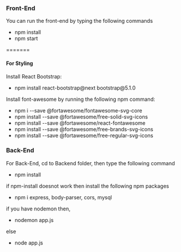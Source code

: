 ### Front-End

You can run the front-end by typing the following commands

<ul>
  <li>npm install</li>
  <li>npm start</li>
 </ul>

=======
 
#### For Styling
 Install React Bootstrap: 
 <ul>
  <li> npm install react-bootstrap@next bootstrap@5.1.0 </li>
 </ul>
 Install font-awesome by running the following npm command:
 
 <ul>
  <li> npm i --save @fortawesome/fontawesome-svg-core </li>
  <li> npm install --save @fortawesome/free-solid-svg-icons </li>
  <li> npm install --save @fortawesome/react-fontawesome </li>
  <li> npm install --save @fortawesome/free-brands-svg-icons </li>
  <li> npm install --save @fortawesome/free-regular-svg-icons </li>
 </ul>


### Back-End

For Back-End, cd to Backend folder, then type the following command
<ul>
  <li>npm install</li>
 </ul>

if npm-install doesnot work then install the following npm packages

<ul>
  <li>npm i express, body-parser, cors, mysql</li>
 </ul>
 
if you have nodemon then,
<ul>
  <li>nodemon app.js</li>
 </ul>

else 
<ul>
  <li>node app.js</li>
 </ul>

